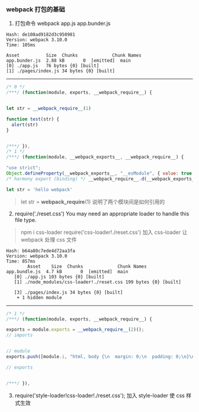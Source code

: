 
### webpack 打包的基础

  1.  打包命令 webpack app.js app.bunder.js
  ```
  Hash: de108ad9182d3c950981
  Version: webpack 3.10.0
  Time: 105ms

  Asset          Size  Chunks             Chunk Names
  app.bunder.js  2.88 kB       0  [emitted]  main
  [0] ./app.js   76 bytes {0} [built]
  [1] ./pages/index.js 34 bytes {0} [built]
  ```
  ---
  ```javascript
  /* 0 */
  /***/ (function(module, exports, __webpack_require__) {


  let str = __webpack_require__(1)

  function test(str) {
    alert(str)
  }


  /***/ }),
  /* 1 */
  /***/ (function(module, __webpack_exports__, __webpack_require__) {

  "use strict";
  Object.defineProperty(__webpack_exports__, "__esModule", { value: true });
  /* harmony export (binding) */ __webpack_require__.d(__webpack_exports__, "str", function() { return str; });

  let str = 'hello webpack'
  ```
  > let str = __webpack_require__(1) 说明了两个模块间是如何引用的

  2. require('./reset.css') You may need an appropriate loader to handle this file type.
  > npm i css-loader
    require('css-loader!./reset.css')
    加入 css-loader 让 webpack 处理 css 文件

  ```
  Hash: b64a80c7ede4d72aa3fa
  Version: webpack 3.10.0
  Time: 857ms
          Asset    Size  Chunks             Chunk Names
  app.bundle.js  4.7 kB       0  [emitted]  main
     [0] ./app.js 103 bytes {0} [built]
     [1] ./node_modules/css-loader!./reset.css 199 bytes {0} [built]

     [3] ./pages/index.js 34 bytes {0} [built]
      + 1 hidden module
  ```
  ---
  ```javascript
  /* 1 */
  /***/ (function(module, exports, __webpack_require__) {

  exports = module.exports = __webpack_require__(2)();
  // imports


  // module
  exports.push([module.i, "html, body {\n  margin: 0;\n  padding: 0;\n}\n", ""]);

  // exports


  /***/ }),
  ```
  3. require('style-loader!css-loader!./reset.css'); 加入 style-loader 使 css 样式生效
